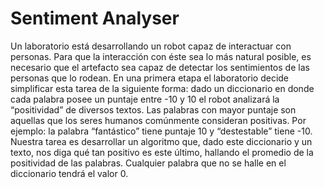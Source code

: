 # Sentiment Analyser


Un laboratorio está desarrollando un robot capaz de interactuar con personas.
Para que la interacción con éste sea lo más natural posible, es necesario que el artefacto sea capaz de detectar los sentimientos de las personas que lo rodean.
En una primera etapa el laboratorio decide simplificar esta tarea de la siguiente forma: dado un diccionario en donde cada palabra posee un puntaje entre -10 y 10 el robot analizará la 
“positividad” de diversos textos.
Las palabras con mayor puntaje son aquellas que los seres humanos comúnmente consideran positivas.
Por ejemplo: la palabra “fantástico” tiene puntaje 10 y “destestable” tiene -10.
Nuestra tarea es desarrollar un algoritmo que, dado este diccionario y un texto, nos diga qué tan positivo es este último, hallando el promedio de la positividad de las palabras.
Cualquier palabra que no se halle en el diccionario tendrá el valor 0.